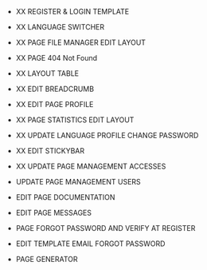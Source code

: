 - XX REGISTER & LOGIN TEMPLATE
- XX LANGUAGE SWITCHER
- XX PAGE FILE MANAGER EDIT LAYOUT
- XX PAGE 404 Not Found
- XX LAYOUT TABLE
- XX EDIT BREADCRUMB
- XX EDIT PAGE PROFILE
- XX PAGE STATISTICS EDIT LAYOUT
- XX UPDATE LANGUAGE PROFILE CHANGE PASSWORD
- XX EDIT STICKYBAR
- XX UPDATE PAGE MANAGEMENT ACCESSES
- UPDATE PAGE MANAGEMENT USERS
- EDIT PAGE DOCUMENTATION
- EDIT PAGE MESSAGES

- PAGE FORGOT PASSWORD AND VERIFY AT REGISTER
- EDIT TEMPLATE EMAIL FORGOT PASSWORD
- PAGE GENERATOR
